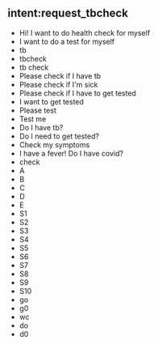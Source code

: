 ## intent:request_tbcheck
- Hi! I want to do health check for myself
- I want to do a test for myself
- tb
- tbcheck
- tb check
- Please check if I have tb
- Please check if I'm sick
- Please check if I have to get tested
- I want to get tested
- Please test
- Test me
- Do I have tb?
- Do I need to get tested?
- Check my symptoms
- I have a fever! Do I have covid?
- check
- A
- B
- C
- D
- E
- S1
- S2
- S3
- S4
- S5
- S6
- S7
- S8
- S9
- S10
- go
- g0
- wc
- do
- d0
